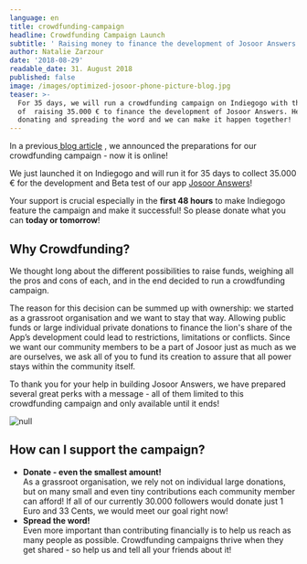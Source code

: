 ```yaml
---
language: en
title: crowdfunding-campaign
headline: Crowdfunding Campaign Launch
subtitle: ' Raising money to finance the development of Josoor Answers'
author: Natalie Zarzour
date: '2018-08-29'
readable_date: 31. August 2018
published: false
image: /images/optimized-josoor-phone-picture-blog.jpg
teaser: >-
  For 35 days, we will run a crowdfunding campaign on Indiegogo with the goal
  of  raising 35.000 € to finance the development of Josoor Answers. Help us by
  donating and spreading the word and we can make it happen together!
---
```

In a previous[ blog article](https://www.josoor.net/en/blog/posts/crowdfunding-announcement) , we announced the preparations for our crowdfunding campaign - now it is online!

We just launched it on Indiegogo and will run it for 35 days to collect 35.000 € for the development and Beta test of our app [Josoor Answers](https://www.josoor.net/en/blog/posts/josoor-answers)!

Your support is crucial especially in the **first 48 hours** to make Indiegogo feature the campaign and make it successful! So please donate what you can **today or tomorrow**!



## Why Crowdfunding?

We thought long about the different possibilities to raise funds, weighing all the pros and cons of each, and in the end decided to run a crowdfunding campaign. 

The reason for this decision can be summed up with ownership: we started as a grassroot organisation and we want to stay that way. Allowing public funds or large individual private donations to finance the lion's share of the App’s development could lead to restrictions, limitations or conflicts. Since we want our community members to be a part of Josoor just as much as we are ourselves, we ask all of you to fund its creation to assure that all power stays within the community itself.

To thank you for your help in building Josoor Answers, we have prepared several great perks with a message - all of them limited to this crowdfunding campaign and only available until it ends!

![null](/images/optimized-perks-pic-bags.png)

## How can I support the campaign?

* **Donate - even the smallest amount!**  
  As a grassroot organisation, we rely not on individual large donations, but on many small and even tiny contributions each community member can afford! If all of our currently 30.000 followers would donate just 1 Euro and 33 Cents, we would meet our goal right now!
* **Spread the word!**  
  Even more important than contributing financially is to help us reach as many people as possible. Crowdfunding campaigns thrive when they get shared - so help us and tell all your friends about it!
